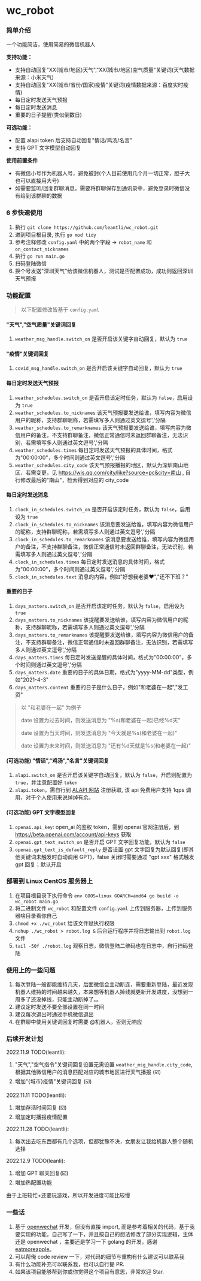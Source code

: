 # wc_robot

### 简单介绍

一个功能简洁，使用简易的微信机器人

 **支持功能：** 

- 支持自动回复"XX(城市/地区)天气","XX(城市/地区)空气质量"关键词(天气数据来源：小米天气)
- 支持自动回复"XX(城市/省份/国家)疫情"关键词(疫情数据来源：百度实时疫情)
- 每日定时发送天气预报
- 每日定时发送消息
- 重要的日子提醒(类似倒数日)

 **可选功能：** 
- 配置 alapi token 后支持自动回复"情话/鸡汤/名言"
- 支持 GPT 文字模型自动回复

 **使用前置条件** 

- 有微信小号作为机器人号，避免被封(个人目前使用几个月一切正常，胆子大也可以直接用大号)
- 如需要监听/回复群聊消息，需要将群聊保存到通讯录中，避免登录时微信没有给到该群聊的数据

### 6 步快速使用

1. 执行 `git clone https://github.com/leantli/wc_robot.git`
2. 进到项目根目录, 执行 `go mod tidy`
3. 参考注释修改 `config.yaml` 中的两个字段 -> `robot_name` 和 `on_contact_nicknames`
4. 执行 `go run main.go`
5. 扫码登陆微信
6. 换个号发送"深圳天气"给该微信机器人，测试是否配置成功，成功则返回深圳天气预报

### 功能配置

> 以下配置修改皆基于 `config.yaml`

#### "天气","空气质量"关键词回复

1. `weather_msg_handle.switch_on` 是否开启该关键字自动回复，默认为 `true`

#### "疫情"关键词回复

1. `covid_msg_handle.switch_on` 是否开启该关键字自动回复，默认为 `true`

#### 每日定时发送天气预报

1. `weather_schedules.switch_on` 是否开启该定时任务，默认为 `false`，启用设为 `true`
2. `weather_schedules.to_nicknames` 该天气预报要发送给谁，填写内容为微信用户的昵称，支持群聊昵称，若需填写多人则通过英文逗号','分隔
3. `weather_schedules.to_remarknames` 该天气预报要发送给谁，填写内容为微信用户的备注，不支持群聊备注，微信正常通信时未返回群聊备注，无法识别，若需填写多人则通过英文逗号','分隔
4. `weather_schedules.times` 每日定时发送天气预报的具体时间，格式为"00:00:00"，多个时间则通过英文逗号','分隔
5. `weather_schedules.city_code` 该天气预报播报的地区，默认为深圳南山地区，若需变更，见 https://wis.qq.com/city/like?source=pc&city=南山 , 自行修改最后的"南山"，检索得到对应的 city_code

#### 每日定时发送消息

1. `clock_in_schedules.switch_on` 是否开启该定时任务，默认为 `false`，启用设为 `true`
2. `clock_in_schedules.to_nicknames` 该消息要发送给谁，填写内容为微信用户的昵称，支持群聊昵称，若需填写多人则通过英文逗号','分隔
3. `clock_in_schedules.to_remarknames` 该消息要发送给谁，填写内容为微信用户的备注，不支持群聊备注，微信正常通信时未返回群聊备注，无法识别，若需填写多人则通过英文逗号','分隔
4. `clock_in_schedules.times` 每日定时发送消息的具体时间，格式为"00:00:00"，多个时间则通过英文逗号','分隔
5. `clock_in_schedules.text` 消息的内容，例如"好想我老婆❤️","还不下班？"

#### 重要的日子

1. `days_matters.switch_on` 是否开启该定时任务，默认为 `false`，启用设为 `true`
2. `days_matters.to_nicknames` 该提醒要发送给谁，填写内容为微信用户的昵称，支持群聊昵称，若需填写多人则通过英文逗号','分隔
3. `days_matters.to_remarknames` 该提醒要发送给谁，填写内容为微信用户的备注，不支持群聊备注，微信正常通信时未返回群聊备注，无法识别，若需填写多人则通过英文逗号','分隔
4. `days_matters.times` 每日定时发送提醒的具体时间，格式为"00:00:00"，多个时间则通过英文逗号','分隔
5. `days_matters.date` 重要的日子的具体日期，格式为"yyyy-MM-dd"类型，例如"2021-4-3"
5. `days_matters.content` 重要的日子是什么日子，例如"和老婆在一起","发工资"

> 以 "和老婆在一起" 为例子
>
> date 设置为过去时间，则发送消息为 "%s(和老婆在一起)已经%d天"
>
> date 设置为当天时间，则发送消息为 "今天就是%s(和老婆在一起)"
>
> date 设置为未来时间，则发送消息为 "还有%d天就是%s(和老婆在一起)"

#### (可选功能) "情话","鸡汤","名言"关键词回复

1. `alapi.switch_on` 是否开启该关键字自动回复，默认为 `false`，开启则配置为 `true`，并注意配置好 `token`
2. `alapi.token`，需自行到 [ALAPI 网站](https://admin.alapi.cn/user/register) 注册获取, 该 api 免费用户支持 1qps 调用，对于个人使用来说绰绰有余。

#### (可选功能) GPT 文字模型回复

1. `openai.api_key`: open_ai 的鉴权 token，需到 openai 官网注册后，到 https://beta.openai.com/account/api-keys 获取
2. `openai.gpt_text_switch_on` 是否开启 GPT 文字回复功能，默认为 `false`
3. `openai.gpt_text_is_default_reply` 是否设置 gpt 文字回复为默认回复(即其他关键词未触发时自动调用 GPT)，false 关闭时需要通过 "gpt xxx" 格式触发 gpt 回复；默认开启


### 部署到 Linux CentOS 服务器上

1. 在项目根目录下执行命令 `env GOOS=linux GOARCH=amd64 go build -o wc_robot main.go`
2. 将二进制文件 `wc_robot` 和配置文件 `config.yaml` 上传到服务器，上传到服务器啥目录看你自己
3. `chmod +x ./wc_robot` 给该文件赋执行权限
4. `nohup ./wc_robot > robot.log &` 后台运行程序并将日志输出到 `robot.log` 文件
5. `tail -50f ./robot.log` 观察日志，微信登陆二维码也在日志中，自行扫码登陆

### 使用上的一些问题

1. 每次登陆一般都能维持几天，后面微信会主动断连，需要重新登陆，最近发现机器人维持的时间越来越久，本来想等机器人掉线就更新开发进度，没想到一周多了还没掉线，只能主动断掉了。。
2. 建议定时发送不要全部设置在同一时间
3. 建议每次退出时通过手机微信退出
4. 在群聊中使用关键词回复时需要 @机器人，否则无响应

### 后续开发计划

2022.11.9 TODO(leantli):
1. "天气","空气指令"关键词回复设置无需设置 `weather_msg_handle.city_code`, 根据其他微信用户的消息匹配对应的城市地区进行天气播报 (☑️)
2. 增加"{城市}疫情"关键词回复 (☑️)

2022.11.11 TODO(leantli):
1. 增加存活时间回复 (☑️)
2. 增加定时播报疫情配置

2022.11.28 TODO(leantli):
1. 每次出去吃东西都有几个选项，但都犹豫不决，女朋友让我给机器人整个随机选择

2022.12.9 TODO(leanli):
1. 增加 GPT 聊天回复(☑️)
2. 增加热配置功能

由于上班较忙+还要玩游戏，所以开发进度可能比较慢

### 一些话

1. 基于 [openwechat](https://github.com/eatmoreapple/openwechat) 开发，但没有直接 import, 而是参考着相关的代码，基于我要实现的功能，自己写了一下，并且按自己的想法修改了部分实现逻辑，主体还是 openwechat ，主要还是学习一下 golang 的开发，感谢 [eatmoreapple](https://github.com/eatmoreapple)。
2. 可以帮俺 code review 一下，对代码的细节与重构有什么建议可以联系我
3. 有什么功能补充可以联系我，也可以自行提 PR.
4. 如果该项目能够帮到你或你觉得这个项目有意思，非常欢迎 Star.

